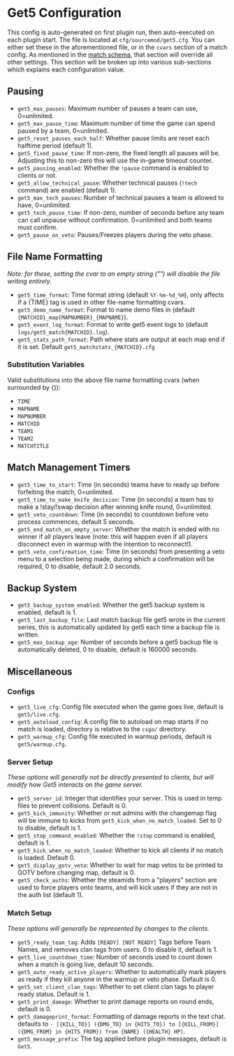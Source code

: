 # Get5 Configuration
This config is auto-generated on first plugin run, then auto-executed on each plugin start. The file is located at `cfg/sourcemod/get5.cfg`. You can either set these in the aforementioned file, or in the `cvars` section of a match config. As mentioned in the [match schema](../match_schema#optional-values), that section will override all other settings. This section will be broken up into various sub-sections which explains each configuration value.

## Pausing
- `get5_max_pauses`: Maximum number of pauses a team can use, 0=unlimited.
- `get5_max_pause_time`: Maximum number of time the game can spend paused by a team, 0=unlimited.
- `get5_reset_pauses_each_half`: Whether pause limits are reset each halftime period (default 1).
- `get5_fixed_pause_time`: If non-zero, the fixed length all pauses will be. Adjusting this to non-zero this will use the in-game timeout counter.
- `get5_pausing_enabled`: Whether the `!pause` command is enabled to clients or not.
- `get5_allow_technical_pause`: Whether technical pauses (`!tech` command) are enabled (default 1).
- `get5_max_tech_pauses`: Number of technical pauses a team is allowed to have, 0=unlimited.
- `get5_tech_pause_time`: If non-zero, number of seconds before any team can call unpause without confirmation. 0=unlimited and both teams must confirm.
- `get5_pause_on_veto`: Pauses/Freezes players during the veto phase.

## File Name Formatting
*Note: for these, setting the cvar to an empty string ("") will disable the file writing entirely.*

- `get5_time_format`: Time format string (default `%Y-%m-%d_%H`), only affects if a {TIME} tag is used in other file-name formatting cvars.
- `get5_demo_name_format`: Format to name demo files in (default `{MATCHID}_map{MAPNUMBER}_{MAPNAME}`).
- `get5_event_log_format`: Format to write get5 event logs to (default `logs/get5_match{MATCHID}.log`).
- `get5_stats_path_format`: Path where stats are output at each map end if it is set. Default `get5_matchstats_{MATCHID}.cfg`

### Substitution Variables
Valid substitutions into the above file name formatting cvars (when surrounded by {}):

- `TIME`
- `MAPNAME`
- `MAPNUMBER`
- `MATCHID`
- `TEAM1`
- `TEAM2`
- `MATCHTITLE`

## Match Management Timers
- `get5_time_to_start`: Time (in seconds) teams have to ready up before forfeiting the match, 0=unlimited.
- `get5_time_to_make_knife_decision`: Time (in seconds) a team has to make a !stay/!swap decision after winning knife round, 0=unlimited.
- `get5_veto_countdown`: Time (in seconds) to countdown before veto process commences, default 5 seconds.
- `get5_end_match_on_empty_server`: Whether the match is ended with no winner if all players leave (note: this will happen even if all players disconnect even in warmup with the intention to reconnect!).
- `get5_veto_confirmation_time`: Time (in seconds) from presenting a veto menu to a selection being made, during which a confirmation will be required, 0 to disable, default 2.0 seconds.

## Backup System
- `get5_backup_system_enabled`: Whether the get5 backup system is enabled, default is 1.
- `get5_last_backup_file`: Last match backup file get5 wrote in the current series, this is automatically updated by get5 each time a backup file is written.
- `get5_max_backup_age`: Number of seconds before a get5 backup file is automatically deleted, 0 to disable, default is 160000 seconds.

## Miscellaneous
### Configs
- `get5_live_cfg`: Config file executed when the game goes live, default is `get5/live.cfg`.
- `get5_autoload_config`: A config file to autoload on map starts if no match is loaded, directory is relative to the `csgo/` directory.
- `get5_warmup_cfg`: Config file executed in warmup periods, default is `get5/warmup.cfg`.

### Server Setup
*These options will generally not be directly presented to clients, but will modify how Get5 interacts on the game server.*

- `get5_server_id`: Integer that identifies your server. This is used in temp files to prevent collisions. Default is 0.
- `get5_kick_immunity`: Whether or not admins with the changemap flag will be immune to kicks from `get5_kick_when_no_match_loaded`. Set to 0 to disable, default is 1.
- `get5_stop_command_enabled`: Whether the `!stop` command is enabled, default is 1.
- `get5_kick_when_no_match_loaded`: Whether to kick all clients if no match is loaded. Default 0.
- `get5_display_gotv_veto`: Whether to wait for map vetos to be printed to GOTV before changing map, default is 0.
- `get5_check_auths`: Whether the steamids from a "players" section are used to force players onto teams, and will kick users if they are not in the auth list (default 1).

### Match Setup
*These options will generally be represented by changes to the clients.*

- `get5_ready_team_tag`: Adds `[READY] [NOT READY]` Tags before Team Names, and removes clan tags from users. 0 to disable it, default is 1.
- `get5_live_countdown_time`: Number of seconds used to count down when a match is going live, default 10 seconds.
- `get5_auto_ready_active_players`: Whether to automatically mark players as ready if they kill anyone in the warmup or veto phase. Default is 0.
- `get5_set_client_clan_tags`: Whether to set client clan tags to player ready status. Default is 1.
- `get5_print_damage`: Whether to print damage reports on round ends, default is 0.
- `get5_damageprint_format`: Formatting of damage reports in the text chat. defaults to `- [{KILL_TO}] ({DMG_TO} in {HITS_TO}) to [{KILL_FROM}] ({DMG_FROM} in {HITS_FROM}) from {NAME} ({HEALTH} HP)`.
- `get5_message_prefix`: The tag applied before plugin messages, default is `Get5`.
